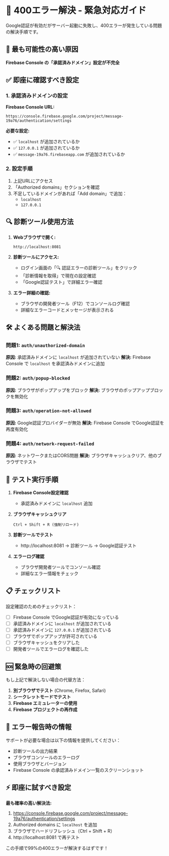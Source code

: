 # 🚨 400エラー解決 - 緊急対応ガイド

Google認証が有効だがサーバー起動に失敗し、400エラーが発生している問題の解決手順です。

## 🎯 最も可能性の高い原因

**Firebase Console の「承認済みドメイン」設定が不完全**

## ✅ 即座に確認すべき設定

### 1. 承認済みドメインの設定

**Firebase Console URL:**
```
https://console.firebase.google.com/project/message-19a76/authentication/settings
```

**必要な設定:**
- ✅ `localhost` が追加されているか
- ✅ `127.0.0.1` が追加されているか
- ✅ `message-19a76.firebaseapp.com` が追加されているか

### 2. 設定手順

1. 上記URLにアクセス
2. 「Authorized domains」セクションを確認
3. 不足しているドメインがあれば「Add domain」で追加：
   - `localhost`
   - `127.0.0.1`

## 🔍 診断ツール使用方法

1. **Webブラウザで開く:**
   ```
   http://localhost:8081
   ```

2. **診断ツールにアクセス:**
   - ログイン画面の「🔍 認証エラーの診断ツール」をクリック
   - 「診断情報を取得」で現在の設定確認
   - 「Google認証テスト」で詳細エラー確認

3. **エラー詳細の確認:**
   - ブラウザの開発者ツール（F12）でコンソールログ確認
   - 詳細なエラーコードとメッセージが表示される

## 🛠️ よくある問題と解決法

### 問題1: `auth/unauthorized-domain`
**原因:** 承認済みドメインに `localhost` が追加されていない
**解決:** Firebase Console で `localhost` を承認済みドメインに追加

### 問題2: `auth/popup-blocked`
**原因:** ブラウザがポップアップをブロック
**解決:** ブラウザのポップアップブロックを無効化

### 問題3: `auth/operation-not-allowed`
**原因:** Google認証プロバイダーが無効
**解決:** Firebase Console でGoogle認証を再度有効化

### 問題4: `auth/network-request-failed`
**原因:** ネットワークまたはCORS問題
**解決:** ブラウザキャッシュクリア、他のブラウザでテスト

## 🚀 テスト実行手順

1. **Firebase Console設定確認**
   - 承認済みドメインに `localhost` 追加

2. **ブラウザキャッシュクリア**
   ```
   Ctrl + Shift + R (強制リロード)
   ```

3. **診断ツールでテスト**
   - http://localhost:8081 → 診断ツール → Google認証テスト

4. **エラーログ確認**
   - ブラウザ開発者ツールでコンソール確認
   - 詳細なエラー情報をチェック

## 📋 チェックリスト

設定確認のためのチェックリスト：

- [ ] Firebase Console でGoogle認証が有効になっている
- [ ] 承認済みドメインに `localhost` が追加されている
- [ ] 承認済みドメインに `127.0.0.1` が追加されている
- [ ] ブラウザでポップアップが許可されている
- [ ] ブラウザキャッシュをクリアした
- [ ] 開発者ツールでエラーログを確認した

## 🆘 緊急時の回避策

もし上記で解決しない場合の代替方法：

1. **別ブラウザでテスト** (Chrome, Firefox, Safari)
2. **シークレットモードでテスト**
3. **Firebase エミュレーターの使用**
4. **Firebase プロジェクトの再作成**

## 💬 エラー報告時の情報

サポートが必要な場合は以下の情報を提供してください：

- 診断ツールの出力結果
- ブラウザコンソールのエラーログ
- 使用ブラウザとバージョン
- Firebase Console の承認済みドメイン一覧のスクリーンショット

## ⚡ 即座に試すべき設定

**最も確率の高い解決法:**
1. https://console.firebase.google.com/project/message-19a76/authentication/settings
2. Authorized domains に `localhost` を追加
3. ブラウザでハードリフレッシュ（Ctrl + Shift + R）
4. http://localhost:8081 で再テスト

この手順で99%の400エラーが解決するはずです！